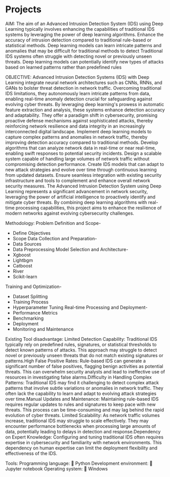 # Projects

AIM:
The aim of an Advanced Intrusion Detection System (IDS) using Deep Learning typically involves enhancing the capabilities of traditional IDS systems by leveraging the power of deep learning algorithms. Enhance the accuracy of intrusion detection compared to traditional rule-based or statistical methods. Deep learning models can learn intricate patterns and anomalies that may be difficult for traditional methods to detect Traditional IDS systems often struggle with detecting novel or previously unseen threats. Deep learning models can potentially identify new types of attacks based on learned patterns rather than predefined rules


OBJECTIVE:
Advanced Intrusion Detection Systems (IDS) with Deep Learning integrate neural network architectures such as CNNs, RNNs, and GANs to bolster threat detection in network traffic. Overcoming traditional IDS limitations, they autonomously learn intricate patterns from data, enabling real-time anomaly detection crucial for safeguarding against evolving cyber threats. By leveraging deep learning's prowess in automatic feature extraction and analysis, these systems enhance detection accuracy and adaptability. They offer a paradigm shift in cybersecurity, promising proactive defense mechanisms against sophisticated attacks, thereby reinforcing network resilience and data integrity in an increasingly interconnected digital landscape. Implement deep learning models to capture complex patterns and anomalies in network traffic, thereby improving detection accuracy compared to traditional methods. Develop algorithms that can analyze network data in real-time or near real-time, enabling swift responses to potential security incidents. Design a scalable system capable of handling large volumes of network traffic without compromising detection performance. Create IDS models that can adapt to new attack strategies and evolve over time through continuous learning from updated datasets. Ensure seamless integration with existing security infrastructure and tools to complement and enhance overall network security measures.  The Advanced Intrusion Detection System using Deep Learning represents a significant advancement in network security, leveraging the power of artificial intelligence to proactively identify and mitigate cyber threats. By combining deep learning algorithms with real-time processing capabilities, this project aims to enhance the resilience of modern networks against evolving cybersecurity challenges.

Methodology:
Problem Definition and Scope-
  *	Define Objectives
  *	Scope
Data Collection and Preparation-
  *	Data Sources
  *	Data Preprocessing
Model Selection and Architecture-
  *	Xgboost
  *	Lightbgm
  *	Catboost
  *	River
  *	Scikit-learn

Training and Optimization-
  *	Dataset Splitting
  *	Training Process
  *	Hyperparameter Tuning
Real-time Processing and Deployment-
  *	Performance Metrics 
  *	Benchmarking
  *	Deployment
  *	Monitoring and Maintenance

Existing Tool disadvantage:
    Limited Detection Capability: Traditional IDS typically rely on predefined rules, signatures, or statistical thresholds to detect known patterns of attacks. This approach may struggle to detect novel or previously unseen threats that do not match existing signatures or patterns.High False Positive Rates: Rule-based IDS can generate a significant number of false positives, flagging benign activities as potential threats. This can overwhelm security analysts and lead to ineffective use of resources in investigating false alarms.Difficulty in Handling Complex Patterns: Traditional IDS may find it challenging to detect complex attack patterns that involve subtle variations or anomalies in network traffic. They often lack the capability to learn and adapt to evolving attack strategies over time.Manual Updates and Maintenance: Maintaining rule-based IDS requires regular updates to rules and signatures to keep pace with new threats.
    This process can be time-consuming and may lag behind the rapid evolution of cyber threats.
Limited Scalability: As network traffic volumes increase, traditional IDS may struggle to scale effectively. They may encounter performance bottlenecks when processing large amounts of data, potentially leading to delays in detection and response.Dependency on Expert Knowledge: Configuring and tuning traditional IDS often requires expertise in cybersecurity and familiarity with network environments. This dependency on human expertise can limit the deployment flexibility and effectiveness of the IDS.



Tools:
Programming language:
	Python 
Development environment:
	Jupyter notebook
Operating system:
	Windows
